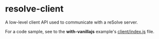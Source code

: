 # **resolve-client**

A low-level client API used to communicate with a reSolve server. 

For a code sample, see to the **with-vanillajs** example's [client/index.js](https://github.com/reimagined/resolve/blob/master/examples/with-vanillajs/client/index.js) file.



